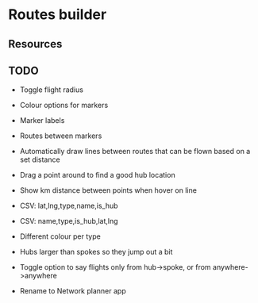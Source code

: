 # Routes builder

## Resources


## TODO

+ Toggle flight radius
+ Colour options for markers
+ Marker labels
+ Routes between markers
+ Automatically draw lines between routes that can be flown based on a set distance
+ Drag a point around to find a good hub location
+ Show km distance between points when hover on line

+ CSV: lat,lng,type,name,is_hub
+ CSV: name,type,is_hub,lat,lng

+ Different colour per type
+ Hubs larger than spokes so they jump out a bit
+ Toggle option to say flights only from hub->spoke, or from anywhere->anywhere

+ Rename to Network planner app